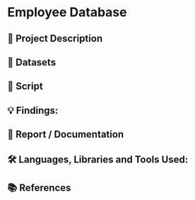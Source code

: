 # Employee Database

## 📝 Project Description

## 📁 Datasets

## 📜 Script

## 💡 Findings:

## 💼 Report / Documentation

## 🛠️ Languages, Libraries and Tools Used:

## 📚 References
